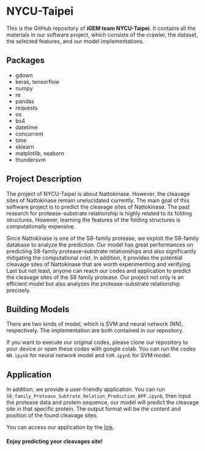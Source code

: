 # NYCU-Taipei

This is the GitHub repository of **iGEM team NYCU-Taipei**. It contains all the materials in our software project, which consists of the crawler, the dataset, the selected features, and our model implementations.

## Packages

- gdown
- keras, tensorflow
- numpy
- re
- pandas
- requests
- os
- bs4
- datetime
- concurrent
- time
- sklearn
- matplotlib, seaborn
- thundersvm

## Project Description

The project of NYCU-Taipei is about Nattokinase. However, the cleavage sites of Nattokinase remain unelucidated currently. The main goal of this software project is to predict the cleavage sites of Nattokinase. The past research for protease-substrate relationship is highly related to its folding structures. However, learning the features of the folding structures is computationally expensive. 

Since Nattokinase is one of the S8-family protease, we exploit the S8-family database to analyze the prediction. Our model has great performances on predicting S8-family protease-substrate relationships and also significantly mitigating the computational cost. In addition, it provides the potential cleavage sites of Nattokinase that are worth experimenting and verifying. Last but not least, anyone can reach our codes and application to predict the cleavage sites of the S8 family protease. Our project not only is an efficient model but also analyzes the protease-substrate relationship precisely.


## Building Models

There are two kinds of model, which is SVM and neural network (NN), respectively. The implementation are both contained in our repository.

If you want to execute our original codes, please clone our repository to your device or open these codes with google colab. You can run the codes ```NN.ipynb``` for neural network model and ```SVM.ipynb``` for SVM model.

## Application

In addition, we provide a user-friendly application. You can run ```S8_family_Protease_Subtrate_Relation_Prediction_APP.ipynb```, then input the protease data and protein sequence, our model will predict the cleavage site in that specific protein. The output format will be the content and position of the found cleavage sites.

You can access our application by the [link](https://colab.research.google.com/github/mmi366127/NYCU-Taipei/blob/main/S8_family_Protease_Subtrate_Relation_Prediction_APP.ipynb). 

#### Enjoy predicting your cleavages site!

